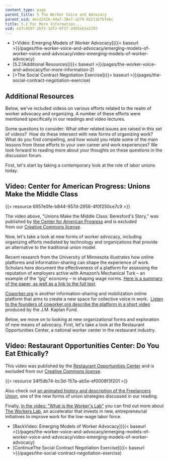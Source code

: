 ```yaml
---
content_type: page
parent_title: 5 The Worker Voice and Advocacy
parent_uid: 4ecd2426-44a7-38e7-a279-02211bfbfebc
title: 5.2 For More Information...
uid: e2fc4597-2bf2-1df2-8f17-2455eb1e2193
---
```


*   [\<Video: Emerging Models of Worker Advocacy]({{< baseurl >}}/pages/the-worker-voice-and-advocacy/emerging-models-of-worker-voice-and-advocacy/video-emerging-models-of-worker-advocacy)
*   [5.2.1Additional Resources]({{< baseurl >}}/pages/the-worker-voice-and-advocacy/for-more-information-2)
*   [\>The Social Contract Negotiation Exercise]({{< baseurl >}}/pages/the-social-contract-negotiation-exercise)

Additional Resources
--------------------

Below, we've included videos on various efforts related to the realm of worker advocacy and organizing. A number of these efforts were mentioned specifically in our readings and video lectures.

Some questions to consider: What other related issues are raised in this set of videos?  How do these intersect with new forms of organizing work?  What do you find compelling, and how would you relate some of the main lessons from these efforts to your own career and work experiences? We look forward to reading more about your thoughts on these questions in the discussion forum.

First, let's start by taking a contemporary look at the role of labor unions today.

Video: Center for American Progress: Unions Make the Middle Class
-----------------------------------------------------------------

{{< resource 6957e0fe-b844-957d-2956-4f0f250ce7c9 >}}

The video above, "Unions Make the Middle Class: Beresford's Story," was published by [the Center for American Progress](http://www.americanprogress.org) and is excluded from our [Creative Commons license](/terms/#cc).

Now, let's take a look at new forms of worker advocacy, including organizing efforts mediated by technology and organizations that provide an alternative to the traditional union model.

Recent research from the University of Minnesota illustrates how online platforms and information-sharing can shape the experience of work. Scholars here document the effectiveness of a platform for assessing the reputation of employers active with Amazon’s Mechanical Turk – an example of the “gig” economy – in shaping wage norms. [Here is a summary of the paper, as well as a link to the full text](http://newsroom.iza.org/en/2016/01/18/new-forms-of-work-and-shady-employers-how-reputation-can-discipline-the-gig-economy/).

[Coworker.org](https://www.coworker.org/) is another information-sharing and mobilization online platform that aims to create a new space for collective voice in work.  [Listen to the founders of coworker.org describe the platform in a short video](http://www.jmkfund.org/awardee/michelle-miller-and-jess-kutch/) produced by the J.M. Kaplan Fund.

Below, we move on to looking at new organizational forms and exploration of new means of advocacy. First, let's take a look at the Restaurant Opportunities Center, a national worker center in the restaurant industry.

Video: Restaurant Opportunities Center: Do You Eat Ethically?
-------------------------------------------------------------

This video was published by the [Restaurant Opportunities Center](https://www.youtube.com/watch?v=LZEUwvIHdSs&feature=youtu.be) and is excluded from our [Creative Commons license](/terms/#cc).

{{< resource 34f5db74-bc3d-157a-ab5e-ef0008f3f201 >}}

Also check out [an animated history and description of the Freelancers Union](https://youtu.be/bHwMf5yj2AU?list=UUsOa9fR2xKqXtqgPYe5CMHw), one of the new forms of union strategies discussed in our reading.

Finally, [in the video: "What is the Worker's Lab"](https://youtu.be/Zg9KQUbkS54) you can find out more about [The Workers Lab](http://theworkerslab.com/), an accelerator that invests in new, entrepreneurial initiatives to improve work for the low-wage labor force.

*   [BackVideo: Emerging Models of Worker Advocacy]({{< baseurl >}}/pages/the-worker-voice-and-advocacy/emerging-models-of-worker-voice-and-advocacy/video-emerging-models-of-worker-advocacy)
*   [ContinueThe Social Contract Negotiation Exercise]({{< baseurl >}}/pages/the-social-contract-negotiation-exercise)